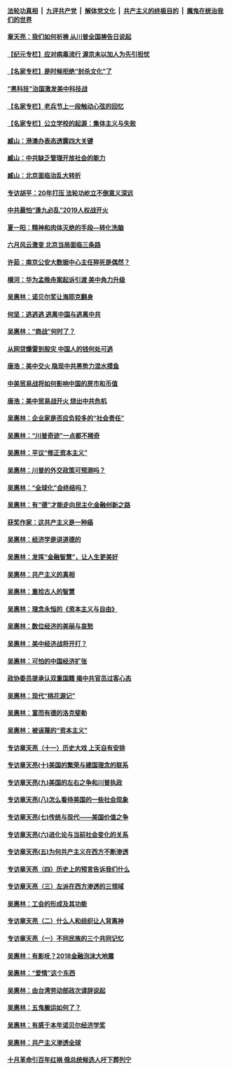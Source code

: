 ####  [法轮功真相](../../../../basic/blob/master/README.md?t=07012102) &nbsp;|&nbsp; [九评共产党](../../../../9ping.md/blob/master/README.md?t=07012102) &nbsp;|&nbsp; [解体党文化](../../../../jtdwh.md/blob/master/README.md?t=07012102)  &nbsp;|&nbsp; [共产主义的终极目的](../../../../gczydzjmd.md/blob/master/README.md?t=07012102) &nbsp;|&nbsp; [魔鬼在统治我们的世界](../../../../mgztzwmdsj.md/blob/master/README.md?t=07012102) 

#### [章天亮：我们如何祈祷 从川普全国祷告日说起](../pages/nsc423/n11944627.md?t=07012102) 

#### [【纪元专栏】应对病毒流行 渥京未以加人为先引担忧](../pages/nsc423/n11875714.md?t=07012102) 

#### [【名家专栏】是时候拒绝“封杀文化”了](../pages/nsc423/n11814093.md?t=07012102) 

#### [“黑科技”治国激发美中科技战](../pages/nsc423/n11638056.md?t=07012102) 

#### [【名家专栏】老兵节上一段触动心弦的回忆](../pages/nsc423/n11646016.md?t=07012102) 

#### [【名家专栏】公立学校的起源：集体主义与失败](../pages/nsc423/n11601833.md?t=07012102) 

#### [臧山：港澳办表态透露四大关键](../pages/nsc423/n11421628.md?t=07012102) 

#### [臧山：中共缺乏管理开放社会的能力](../pages/nsc423/n11407457.md?t=07012102) 

#### [臧山：北京面临治乱大转折](../pages/nsc423/n11406895.md?t=07012102) 

#### [专访胡平：20年打压 法轮功屹立不倒意义深远](../pages/nsc423/n11398800.md?t=07012102) 

#### [中共最怕“逢九必乱”2019人权战开火](../pages/nsc423/n11385248.md?t=07012102) 

#### [夏一阳：精神和肉体灭绝的手段—转化洗脑](../pages/nsc423/n11368250.md?t=07012102) 

#### [六月风云激变 北京当局面临三条路](../pages/nsc423/n11313668.md?t=07012102) 

#### [许茹：南京公安大数据中心主任猝死是偶然？](../pages/nsc423/n11064744.md?t=07012102) 

#### [横河：华为孟晚舟案起诉引渡 美中角力升级](../pages/nsc423/n11027230.md?t=07012102) 

#### [吴惠林：诺贝尔奖让海耶克翻身](../pages/nsc423/n10890049.md?t=07012102) 

#### [何坚：逃逃逃 逃离中国与逃离中共](../pages/nsc423/n10592891.md?t=07012102) 

#### [吴惠林：“商战”何时了？](../pages/nsc423/n10573558.md?t=07012102) 

#### [从网贷爆雷到股灾 中国人的钱何处可逃](../pages/nsc423/n10572800.md?t=07012102) 

#### [唐浩：美中交火 隐现中共黑势力混水摸鱼](../pages/nsc423/n10544040.md?t=07012102) 

#### [中美贸易战将如何影响中国的房市和币值](../pages/nsc423/n10543697.md?t=07012102) 

#### [唐浩：美中贸易战开火 烧出中共危机](../pages/nsc423/n10540126.md?t=07012102) 

#### [吴惠林：企业家是否应负较多的“社会责任”](../pages/nsc423/n10535022.md?t=07012102) 

#### [吴惠林：“川普奇迹”一点都不稀奇](../pages/nsc423/n10512808.md?t=07012102) 

#### [吴惠林：平议“修正资本主义”](../pages/nsc423/n10495724.md?t=07012102) 

#### [吴惠林：川普的外交政策可预测吗？](../pages/nsc423/n10462387.md?t=07012102) 

#### [吴惠林：“全球化”会终结吗？](../pages/nsc423/n10452838.md?t=07012102) 

#### [吴惠林：有“德”才能走向民主化金融创新之路](../pages/nsc423/n10432292.md?t=07012102) 

#### [获奖作家：这共产主义是一种癌](../pages/nsc423/n10431541.md?t=07012102) 

#### [吴惠林：经济学是讲道德的](../pages/nsc423/n10398014.md?t=07012102) 

#### [吴惠林：发挥“金融智慧”，让人生更美好](../pages/nsc423/n10375019.md?t=07012102) 

#### [吴惠林：共产主义的真相](../pages/nsc423/n10351394.md?t=07012102) 

#### [吴惠林：重拾古人的智慧](../pages/nsc423/n10337691.md?t=07012102) 

#### [吴惠林：理念永恒的《资本主义与自由》](../pages/nsc423/n10316274.md?t=07012102) 

#### [吴惠林：数位经济的美丽与哀愁](../pages/nsc423/n10292946.md?t=07012102) 

#### [吴惠林：美中经济战将开打？](../pages/nsc423/n10258825.md?t=07012102) 

#### [吴惠林：可怕的中国经济扩张](../pages/nsc423/n10219147.md?t=07012102) 

#### [政协委员提承认双重国籍 揭中共官员过客心态](../pages/nsc423/n10208809.md?t=07012102) 

#### [吴惠林：现代“桃花源记”](../pages/nsc423/n10185234.md?t=07012102) 

#### [吴惠林：富而有德的洛克斐勒](../pages/nsc423/n10142264.md?t=07012102) 

#### [吴惠林：被诬蔑的“资本主义”](../pages/nsc423/n10124816.md?t=07012102) 

#### [专访章天亮（十一）历史大戏 上天自有安排](../pages/nsc423/n10094905.md?t=07012102) 

#### [专访章天亮(十)美国的繁荣与建国理念的联系](../pages/nsc423/n10094899.md?t=07012102) 

#### [专访章天亮(九)美国的左右之争和川普执政](../pages/nsc423/n10094889.md?t=07012102) 

#### [专访章天亮(八)怎么看待美国的一些社会现象](../pages/nsc423/n10094857.md?t=07012102) 

#### [专访章天亮(七)传统与现代——美国价值之争](../pages/nsc423/n10093140.md?t=07012102) 

#### [专访章天亮(六)进化论与当前社会变化的关系](../pages/nsc423/n10092036.md?t=07012102) 

#### [专访章天亮(五)为何共产主义在西方不断渗透](../pages/nsc423/n10083620.md?t=07012102) 

#### [专访章天亮（四）历史上的预言告诉我们什么](../pages/nsc423/n10083606.md?t=07012102) 

#### [专访章天亮（三）左派在西方渗透的三领域](../pages/nsc423/n10081115.md?t=07012102) 

#### [吴惠林：工会的形成及其功能](../pages/nsc423/n10080633.md?t=07012102) 

#### [专访章天亮（二）什么人和组织让人背离神](../pages/nsc423/n10076637.md?t=07012102) 

#### [专访章天亮（一）不同民族的三个共同记忆](../pages/nsc423/n10074188.md?t=07012102) 

#### [吴惠林：有影呒？2018金融泡沫大地震](../pages/nsc423/n10040534.md?t=07012102) 

#### [吴惠林：“爱情”这个东西](../pages/nsc423/n10019423.md?t=07012102) 

#### [吴惠林：由台湾劳动部政次请辞说起](../pages/nsc423/n9979679.md?t=07012102) 

#### [吴惠林：五鬼搬运如何了？](../pages/nsc423/n9925338.md?t=07012102) 

#### [吴惠林：有感于本年诺贝尔经济学奖](../pages/nsc423/n9871883.md?t=07012102) 

#### [吴惠林：共产主义渗透全球](../pages/nsc423/n9812748.md?t=07012102) 

#### [十月革命引百年红祸 俄总统候选人吁下葬列宁](../pages/nsc423/n9810182.md?t=07012102) 

